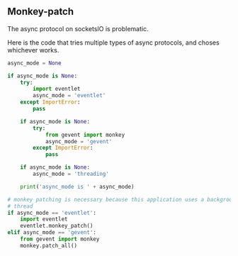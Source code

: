 ## Monkey-patch

The async protocol on socketsIO is problematic. 

Here is the code that tries multiple types of async protocols, and choses whichever works.

```python
async_mode = None

if async_mode is None:
    try:
        import eventlet
        async_mode = 'eventlet'
    except ImportError:
        pass

    if async_mode is None:
        try:
            from gevent import monkey
            async_mode = 'gevent'
        except ImportError:
            pass

    if async_mode is None:
        async_mode = 'threading'

    print('async_mode is ' + async_mode)

# monkey patching is necessary because this application uses a background
# thread
if async_mode == 'eventlet':
    import eventlet
    eventlet.monkey_patch()
elif async_mode == 'gevent':
    from gevent import monkey
    monkey.patch_all()
```
